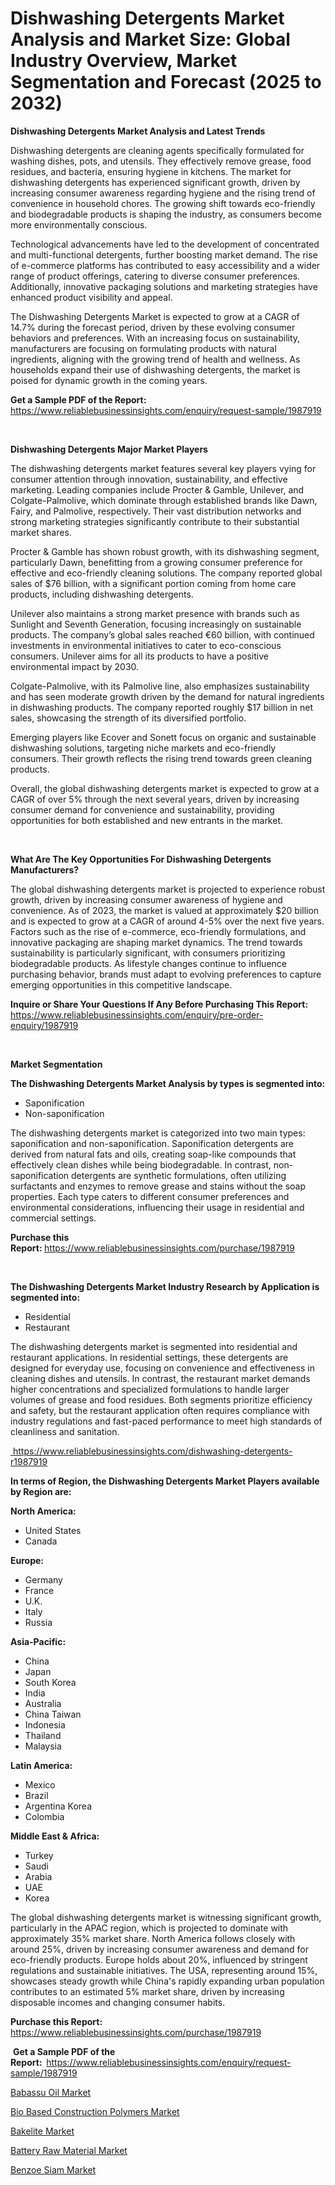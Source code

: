 <p><h1>Dishwashing Detergents Market Analysis and Market Size: Global Industry Overview, Market Segmentation and Forecast (2025 to 2032)</h1></p><p><strong>Dishwashing Detergents Market Analysis and Latest Trends</strong></p>
<p><p>Dishwashing detergents are cleaning agents specifically formulated for washing dishes, pots, and utensils. They effectively remove grease, food residues, and bacteria, ensuring hygiene in kitchens. The market for dishwashing detergents has experienced significant growth, driven by increasing consumer awareness regarding hygiene and the rising trend of convenience in household chores. The growing shift towards eco-friendly and biodegradable products is shaping the industry, as consumers become more environmentally conscious.</p><p>Technological advancements have led to the development of concentrated and multi-functional detergents, further boosting market demand. The rise of e-commerce platforms has contributed to easy accessibility and a wider range of product offerings, catering to diverse consumer preferences. Additionally, innovative packaging solutions and marketing strategies have enhanced product visibility and appeal.</p><p>The Dishwashing Detergents Market is expected to grow at a CAGR of 14.7% during the forecast period, driven by these evolving consumer behaviors and preferences. With an increasing focus on sustainability, manufacturers are focusing on formulating products with natural ingredients, aligning with the growing trend of health and wellness. As households expand their use of dishwashing detergents, the market is poised for dynamic growth in the coming years.</p></p>
<p><strong>Get a Sample PDF of the Report:&nbsp;</strong> <a href="https://www.reliablebusinessinsights.com/enquiry/request-sample/1987919?utm_campaign=84&utm_medium=2&utm_source=Github&utm_content=ia&utm_term=01042025&utm_id=dishwashing-detergents">https://www.reliablebusinessinsights.com/enquiry/request-sample/1987919</a></p>
<p>&nbsp;</p>
<p><strong>Dishwashing Detergents Major Market Players</strong></p>
<p><p>The dishwashing detergents market features several key players vying for consumer attention through innovation, sustainability, and effective marketing. Leading companies include Procter & Gamble, Unilever, and Colgate-Palmolive, which dominate through established brands like Dawn, Fairy, and Palmolive, respectively. Their vast distribution networks and strong marketing strategies significantly contribute to their substantial market shares.</p><p>Procter & Gamble has shown robust growth, with its dishwashing segment, particularly Dawn, benefitting from a growing consumer preference for effective and eco-friendly cleaning solutions. The company reported global sales of $76 billion, with a significant portion coming from home care products, including dishwashing detergents.</p><p>Unilever also maintains a strong market presence with brands such as Sunlight and Seventh Generation, focusing increasingly on sustainable products. The company’s global sales reached €60 billion, with continued investments in environmental initiatives to cater to eco-conscious consumers. Unilever aims for all its products to have a positive environmental impact by 2030.</p><p>Colgate-Palmolive, with its Palmolive line, also emphasizes sustainability and has seen moderate growth driven by the demand for natural ingredients in dishwashing products. The company reported roughly $17 billion in net sales, showcasing the strength of its diversified portfolio.</p><p>Emerging players like Ecover and Sonett focus on organic and sustainable dishwashing solutions, targeting niche markets and eco-friendly consumers. Their growth reflects the rising trend towards green cleaning products.</p><p>Overall, the global dishwashing detergents market is expected to grow at a CAGR of over 5% through the next several years, driven by increasing consumer demand for convenience and sustainability, providing opportunities for both established and new entrants in the market.</p></p>
<p>&nbsp;</p>
<p><strong>What Are The Key Opportunities For Dishwashing Detergents Manufacturers?</strong></p>
<p><p>The global dishwashing detergents market is projected to experience robust growth, driven by increasing consumer awareness of hygiene and convenience. As of 2023, the market is valued at approximately $20 billion and is expected to grow at a CAGR of around 4-5% over the next five years. Factors such as the rise of e-commerce, eco-friendly formulations, and innovative packaging are shaping market dynamics. The trend towards sustainability is particularly significant, with consumers prioritizing biodegradable products. As lifestyle changes continue to influence purchasing behavior, brands must adapt to evolving preferences to capture emerging opportunities in this competitive landscape.</p></p>
<p><strong>Inquire or Share Your Questions If Any Before Purchasing This Report:</strong> <a href="https://www.reliablebusinessinsights.com/enquiry/pre-order-enquiry/1987919?utm_campaign=84&utm_medium=2&utm_source=Github&utm_content=ia&utm_term=01042025&utm_id=dishwashing-detergents">https://www.reliablebusinessinsights.com/enquiry/pre-order-enquiry/1987919</a></p>
<p>&nbsp;</p>
<p><strong>Market Segmentation</strong></p>
<p><strong>The Dishwashing Detergents Market Analysis by types is segmented into:</strong></p>
<p><ul><li>Saponification</li><li>Non-saponification</li></ul></p>
<p><p>The dishwashing detergents market is categorized into two main types: saponification and non-saponification. Saponification detergents are derived from natural fats and oils, creating soap-like compounds that effectively clean dishes while being biodegradable. In contrast, non-saponification detergents are synthetic formulations, often utilizing surfactants and enzymes to remove grease and stains without the soap properties. Each type caters to different consumer preferences and environmental considerations, influencing their usage in residential and commercial settings.</p></p>
<p><strong>Purchase this Report:&nbsp;</strong><a href="https://www.reliablebusinessinsights.com/purchase/1987919?utm_campaign=84&utm_medium=2&utm_source=Github&utm_content=ia&utm_term=01042025&utm_id=dishwashing-detergents">https://www.reliablebusinessinsights.com/purchase/1987919</a></p>
<p>&nbsp;</p>
<p><strong>The Dishwashing Detergents Market Industry Research by Application is segmented into:</strong></p>
<p><ul><li>Residential</li><li>Restaurant</li></ul></p>
<p><p>The dishwashing detergents market is segmented into residential and restaurant applications. In residential settings, these detergents are designed for everyday use, focusing on convenience and effectiveness in cleaning dishes and utensils. In contrast, the restaurant market demands higher concentrations and specialized formulations to handle larger volumes of grease and food residues. Both segments prioritize efficiency and safety, but the restaurant application often requires compliance with industry regulations and fast-paced performance to meet high standards of cleanliness and sanitation.</p></p>
<p><a href="https://www.reliablebusinessinsights.com/dishwashing-detergents-r1987919?utm_campaign=84&utm_medium=2&utm_source=Github&utm_content=ia&utm_term=01042025&utm_id=dishwashing-detergents">&nbsp;https://www.reliablebusinessinsights.com/dishwashing-detergents-r1987919</a></p>
<p><strong>In terms of Region, the Dishwashing Detergents Market Players available by Region are:</strong></p>
<p>
    <p> <strong> North America: </strong>
        <ul>
            <li>United States</li>
            <li>Canada</li>
        </ul>
        </p> 
    <p> <strong> Europe: </strong>
        <ul>
            <li>Germany</li>
            <li>France</li>
            <li>U.K.</li>
            <li>Italy</li>
            <li>Russia</li>
        </ul>
        </p> 
    <p> <strong> Asia-Pacific: </strong>
        <ul>
            <li>China</li>
            <li>Japan</li>
            <li>South Korea</li>
            <li>India</li>
            <li>Australia</li>
            <li>China Taiwan</li>
            <li>Indonesia</li>
            <li>Thailand</li>
            <li>Malaysia</li>
        </ul>
        </p> 
    <p> <strong> Latin America: </strong>
        <ul>
            <li>Mexico</li>
            <li>Brazil</li>
            <li>Argentina Korea</li>
            <li>Colombia</li>
        </ul>
        </p> 
    <p> <strong> Middle East & Africa: </strong>
        <ul>
            <li>Turkey</li>
            <li>Saudi</li>
            <li>Arabia</li>
            <li>UAE</li>
            <li>Korea</li>
        </ul>
    </p>
    </p>
<p><p>The global dishwashing detergents market is witnessing significant growth, particularly in the APAC region, which is projected to dominate with approximately 35% market share. North America follows closely with around 25%, driven by increasing consumer awareness and demand for eco-friendly products. Europe holds about 20%, influenced by stringent regulations and sustainable initiatives. The USA, representing around 15%, showcases steady growth while China's rapidly expanding urban population contributes to an estimated 5% market share, driven by increasing disposable incomes and changing consumer habits.</p></p>
<p><strong>Purchase this Report: </strong><a href="https://www.reliablebusinessinsights.com/purchase/1987919?utm_campaign=84&utm_medium=2&utm_source=Github&utm_content=ia&utm_term=01042025&utm_id=dishwashing-detergents">https://www.reliablebusinessinsights.com/purchase/1987919</a></p>
<p>&nbsp;<strong>Get a Sample PDF of the Report:&nbsp;&nbsp;</strong><a href="https://www.reliablebusinessinsights.com/enquiry/request-sample/1987919?utm_campaign=84&utm_medium=2&utm_source=Github&utm_content=ia&utm_term=01042025&utm_id=dishwashing-detergents">https://www.reliablebusinessinsights.com/enquiry/request-sample/1987919</a></p>
<p><strong></strong></p>
<p><p><a href="https://github.com/gilerzelko7a/Market-Research-Report-List-1/blob/main/babassu-oil-market.md?utm_campaign=84&utm_medium=2&utm_source=Github&utm_content=ia&utm_term=01042025&utm_id=dishwashing-detergents">Babassu Oil Market</a></p><p><a href="https://github.com/saribuissawi/Market-Research-Report-List-1/blob/main/bio-based-construction-polymers-market.md?utm_campaign=84&utm_medium=2&utm_source=Github&utm_content=ia&utm_term=01042025&utm_id=dishwashing-detergents">Bio Based Construction Polymers Market</a></p><p><a href="https://github.com/kecixayaab/Market-Research-Report-List-1/blob/main/bakelite-market.md?utm_campaign=84&utm_medium=2&utm_source=Github&utm_content=ia&utm_term=01042025&utm_id=dishwashing-detergents">Bakelite Market</a></p><p><a href="https://github.com/sentoljinqiu/Market-Research-Report-List-1/blob/main/battery-raw-material-market.md?utm_campaign=84&utm_medium=2&utm_source=Github&utm_content=ia&utm_term=01042025&utm_id=dishwashing-detergents">Battery Raw Material Market</a></p><p><a href="https://github.com/vandelmanize/Market-Research-Report-List-1/blob/main/benzoe-siam-market.md?utm_campaign=84&utm_medium=2&utm_source=Github&utm_content=ia&utm_term=01042025&utm_id=dishwashing-detergents">Benzoe Siam Market</a></p></p>